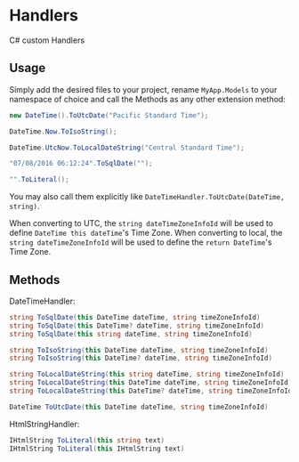 # Handlers
C# custom Handlers

## Usage
Simply add the desired files to your project, rename `MyApp.Models` to your namespace of choice and call the Methods as any other extension method:

```C#
new DateTime().ToUtcDate("Pacific Standard Time");

DateTime.Now.ToIsoString();

DateTime.UtcNow.ToLocalDateString("Central Standard Time");

"07/08/2016 06:12:24".ToSqlDate("");

"".ToLiteral();
```

You may also call them explicitly like `DateTimeHandler.ToUtcDate(DateTime, string)`.

When converting to UTC, the `string dateTimeZoneInfoId` will be used to define `DateTime this dateTime`'s Time Zone.
When converting to local, the `string dateTimeZoneInfoId` will be used to define the `return DateTime`'s Time Zone.

## Methods
DateTimeHandler:

```C#
string ToSqlDate(this DateTime dateTime, string timeZoneInfoId)
string ToSqlDate(this DateTime? dateTime, string timeZoneInfoId)
string ToSqlDate(this string dateTime, string timeZoneInfoId)

string ToIsoString(this DateTime dateTime, string timeZoneInfoId)
string ToIsoString(this DateTime? dateTime, string timeZoneInfoId)

string ToLocalDateString(this string dateTime, string timeZoneInfoId)
string ToLocalDateString(this DateTime dateTime, string timeZoneInfoId)
string ToLocalDateString(this DateTime? dateTime, string timeZoneInfoId)

DateTime ToUtcDate(this DateTime dateTime, string timeZoneInfoId)
```

HtmlStringHandler:

```C#
IHtmlString ToLiteral(this string text)
IHtmlString ToLiteral(this IHtmlString text)
```
